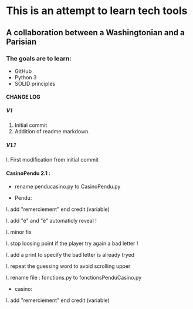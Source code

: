 # This is an attempt to learn tech tools

## A collaboration between a Washingtonian and a Parisian 

### The goals are to learn:
 * GitHub
 * Python 3
 * SOLID principles
 

#### CHANGE LOG
##### V1
 1. Initial commit
 1. Addition of readme markdown.
 
##### V1.1
 l. First modification from initial commit  


#### CasinoPendu 2.1 :

 - rename penducasino.py to CasinoPendu.py

 * Pendu:

 l. add "remerciement" end credit (variable)

 l. add "é" and "è" automaticly reveal !

 l. minor fix 

 l. stop loosing point if the player try again a bad letter !

 l. add a print to specify the bad letter is already tryed

 l. repeat the guessing word to avoid scrolling upper

 l. rename file : fonctions.py to fonctionsPenduCasino.py

 * casino:

 l. add "remerciement" end credit (variable)